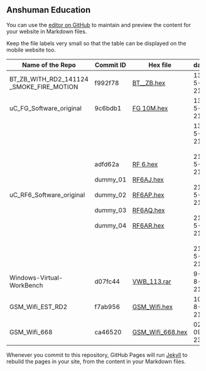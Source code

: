 ## Anshuman Education

You can use the [editor on GitHub](https://github.com/anshumaneducation/Releases/edit/gh-pages/index.md) to maintain and preview the content for your website in Markdown files.

Keep the file labels very small so that the table can be displayed on the mobile website too.

| Name of the Repo | Commit ID      | Hex file       | date |
| --------------- | --------------- | --------------- | ------- |
| BT_ZB_WITH_RD2_141124<br>_SMOKE_FIRE_MOTION |  f992f78  |  <a id="raw-url" href="https://raw.githubusercontent.com/anshumaneducation/Releases/gh-pages/files/BT_ZB.hex">BT__ZB.hex</a> |13-5-21 |
| uC_FG_Software_original  | 9c6bdb1 | <a id="raw-url" href="https://raw.githubusercontent.com/anshumaneducation/Releases/gh-pages/files/FG 10M.hex">FG 10M.hex</a> |13-5-21 |
| uC_RF6_Software_original | adfd62a<br><br>dummy_01<br><br>dummy_02<br><br>dummy_03<br><br>dummy_04 | <a id="raw-url" href="https://raw.githubusercontent.com/anshumaneducation/Releases/gh-pages/files/RF 6.hex">RF 6.hex</a> <br><br> <a id="raw-url" href="https://raw.githubusercontent.com/anshumaneducation/Releases/gh-pages/files/RF6AJ.hex">RF6AJ.hex</a> <br><br> <a id="raw-url" href="https://raw.githubusercontent.com/anshumaneducation/Releases/gh-pages/files/RF6AP.hex">RF6AP.hex</a> <br><br> <a id="raw-url" href="https://raw.githubusercontent.com/anshumaneducation/Releases/gh-pages/files/RF6AQ.hex">RF6AQ.hex</a> <br><br> <a id="raw-url" href="https://raw.githubusercontent.com/anshumaneducation/Releases/gh-pages/files/RF6AR.hex">RF6AR.hex</a>| 13-5-21 <br><br> 21-5-21 <br><br> 21-5-21 <br><br>21-5-21  <br><br>21-5-21 |
| Windows-Virtual-WorkBench |  d07fc44  |  <a id="raw-url" href="https://raw.githubusercontent.com/anshumaneducation/Releases/gh-pages/files/VWB_113.rar">VWB_113.rar</a> |9-8-21 |
| GSM_Wifi_EST_RD2 |  f7ab956  |  <a id="raw-url" href="https://raw.githubusercontent.com/anshumaneducation/Releases/gh-pages/files/GSM_Wifi.hex">GSM_Wifi.hex</a> |10-8-21 |
| GSM_Wifi_668 |  ca46520  |  <a id="raw-url" href="https://raw.githubusercontent.com/anshumaneducation/Releases/gh-pages/files/GSM_WIFI_668.hex">GSM_Wifi_668.hex</a> |02-09-23 |
                   
Whenever you commit to this repository, GitHub Pages will run [Jekyll](https://jekyllrb.com/) to rebuild the pages in your site, from the content in your Markdown files.



